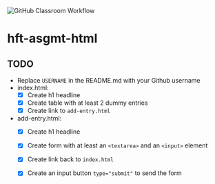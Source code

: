 ![GitHub Classroom Workflow](https://github.com/hft-stuttgart-ipr/hft-asgmt-html-Anime-is-real/workflows/GitHub%20Classroom%20Workflow/badge.svg)

# hft-asgmt-html

## TODO
- Replace `USERNAME` in the README.md with your Github username
- index.html:
  - [x] Create h1 headline
  - [x] Create table with at least 2 dummy entries
  - [x] Create link to `add-entry.html`
- add-entry.html:
  - [x] Create h1 headline
  - [x] Create form with at least an `<textarea>` and an `<input>` element
  - [x] Create link back to `index.html`
  - [x] Create an input button `type="submit"` to send the form

